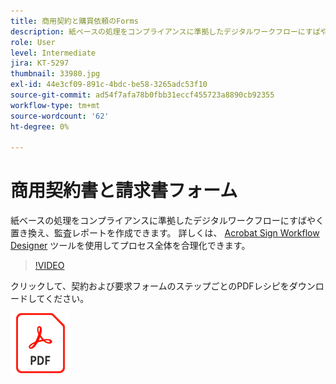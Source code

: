 ```yaml
---
title: 商用契約と購買依頼のForms
description: 紙ベースの処理をコンプライアンスに準拠したデジタルワークフローにすばやく置き換え、監査レポートを作成
role: User
level: Intermediate
jira: KT-5297
thumbnail: 33980.jpg
exl-id: 44e3cf09-891c-4bdc-be58-3265adc53f10
source-git-commit: ad54f7afa78b0fbb31eccf455723a8890cb92355
workflow-type: tm+mt
source-wordcount: '62'
ht-degree: 0%

---
```


# 商用契約書と請求書フォーム

紙ベースの処理をコンプライアンスに準拠したデジタルワークフローにすばやく置き換え、監査レポートを作成できます。 詳しくは、 [Acrobat Sign Workflow Designer](../admin/building-a-custom-workflow.md) ツールを使用してプロセス全体を合理化できます。

>[!VIDEO](https://video.tv.adobe.com/v/33980?quality=12&learn=on&hidetitle=true)

クリックして、契約および要求フォームのステップごとのPDFレシピをダウンロードしてください。

[![ダウンロードPDFレシピ](../assets/acrobat_PDF_96.png)](../assets/adobe-sign_set_up_a_workflow_use_case.pdf)
